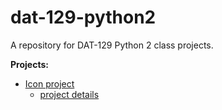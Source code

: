 # dat-129-python2


A repository for DAT-129 Python 2 class projects.

**Projects:**
- [Icon project](https://github.com/ohitsmekatie/dat-129-python2/blob/main/icon_project.py)
  - [project details](https://technologyrediscovery.net/python/mod-icons.html)

